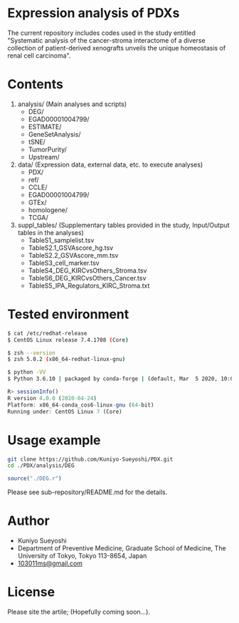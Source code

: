 # Expression analysis of PDXs 
The current repository includes codes used in the study entitled "Systematic analysis of the cancer-stroma interactome of a diverse collection of patient-derived xenografts unveils the unique homeostasis of renal cell carcinoma".

# Contents
1. analysis/ (Main analyses and scripts)
   - DEG/
   - EGAD00001004799/
   - ESTIMATE/
   - GeneSetAnalysis/
   - tSNE/
   - TumorPurity/
   - Upstream/
2. data/ (Expression data, external data, etc. to execute analyses)
   - PDX/
   - ref/
   - CCLE/  
   - EGAD00001004799/
   - GTEx/
   - homologene/
   - TCGA/
4. suppl_tables/ (Supplementary tables provided in the study, Input/Output tables in the analyses)
   - TableS1_samplelist.tsv
   - TableS2.1_GSVAscore_hg.tsv
   - TableS2.2_GSVAscore_mm.tsv
   - TableS3_cell_marker.tsv
   - TableS4_DEG_KIRCvsOthers_Stroma.tsv
   - TableS6_DEG_KIRCvsOthers_Cancer.tsv
   - TableS5_IPA_Regulators_KIRC_Stroma.txt

# Tested environment
```sh
$ cat /etc/redhat-release
$ CentOS Linux release 7.4.1708 (Core)

$ zsh --version
$ zsh 5.0.2 (x86_64-redhat-linux-gnu)

$ python -VV
$ Python 3.6.10 | packaged by conda-forge | (default, Mar  5 2020, 10:05:08) [GCC 7.3.0]
```
```R
R> sessionInfo()
R version 4.0.0 (2020-04-24)
Platform: x86_64-conda_cos6-linux-gnu (64-bit)
Running under: CentOS Linux 7 (Core)
```

# Usage example
```sh
git clone https://github.com/Kuniyo-Sueyoshi/PDX.git
cd ./PDX/analysis/DEG
```
```R
source("./DEG.r")
```
Please see sub-repository/README.md for the details.

# Author
* Kuniyo Sueyoshi
* Department of Preventive Medicine, Graduate School of Medicine, The University of Tokyo, Tokyo 113-8654, Japan
* 103011ms@gmail.com

# License
Please site the artile; (Hopefully coming soon...).